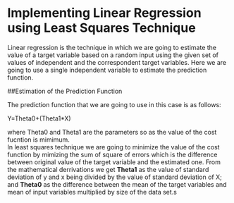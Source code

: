 # Implementing Linear Regression using Least Squares Technique
Linear regression is the technique in which we are going to estimate the value of a target variable based on a random input using the given set of values of independent and the correspondent target variables. Here we are going to use a single independent variable to estimate the prediction function.

##Estimation of the Prediction Function

The prediction function that we are going to use in this case is as follows:<br/>

Y=Theta0+(Theta1*X)<br/>

where Theta0 and Theta1 are the parameters so as the value of the cost fucntion is mimimum.<br/>
In least squares technique we are going to minimize the value of the cost function by mimizing the sum of square of errors which is the difference between original value of the target variable and the estimated one. From the mathematical derrivations we get **Theta1** as the value of standard deviation of y and x being divided by the value of standard deviation of X; and **Theta0** as the difference between the mean of the target variables and mean of input variables multiplied by size of the data set.s

